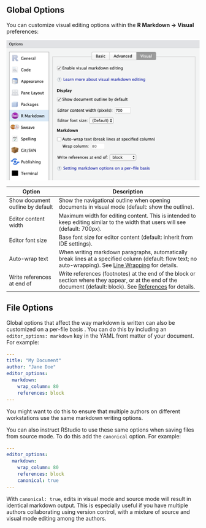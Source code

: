 <!-- -*- mode: gfm -*- -->

## Global Options

You can customize visual editing options within the **R Markdown -\> Visual** preferences:

<img src="images/visual-editing-options.png" class="illustration" width="588"/>

| Option                           | Description                                                                                                                                                                              |
|----------------------------------|------------------------------------------------------------------------------------------------------------------------------------------------------------------------------------------|
| Show document outline by default | Show the navigational outline when opening documents in visual mode (default: show the outline).                                                                                         |
| Editor content width             | Maximum width for editing content. This is intended to keep editing similar to the width that users will see (default: 700px).                                                           |
| Editor font size                 | Base font size for editor content (default: inherit from IDE settings).                                                                                                                  |
| Auto-wrap text                   | When writing markdown paragraphs, automatically break lines at a specified column (default: flow text; no auto-wrapping). See [Line Wrapping](markdown?id=line-wrapping) for details.    |
| Write references at end of       | Write references (footnotes) at the end of the block or section where they appear, or at the end of the document (default: block). See [References](markdown?id=references) for details. |

## File Options

Global options that affect the way markdown is written can also be customized on a per-file basis . You can do this by including an `editor_options: markdown` key in the YAML front matter of your document. For example:

``` yaml
---
title: "My Document"
author: "Jane Doe"
editor_options:
  markdown:
    wrap_column: 80
    references: block
---
```

You might want to do this to ensure that multiple authors on different workstations use the same markdown writing options.

You can also instruct RStudio to use these same options when saving files from source mode. To do this add the `canonical` option. For example:

``` yaml
---
editor_options:
  markdown:
    wrap_column: 80
    references: block
    canonical: true
---
```

With `canonical: true`, edits in visual mode and source mode will result in identical markdown output. This is especially useful if you have multiple authors collaborating using version control, with a mixture of source and visual mode editing among the authors.
